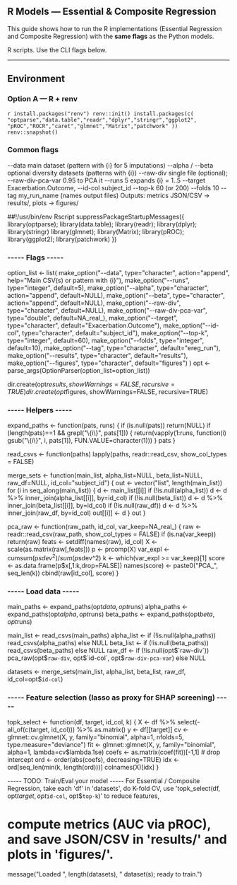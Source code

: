 ## R Models — Essential & Composite Regression

This guide shows how to run the R implementations (Essential Regression and Composite Regression) with the **same flags** as the Python models.

R scripts. Use the CLI flags below.

---

## Environment

### Option A — R + renv
``r
install.packages("renv")
renv::init()
install.packages(c(
  "optparse","data.table","readr","dplyr","stringr","ggplot2",
  "pROC","ROCR","caret","glmnet","Matrix","patchwork"
))
renv::snapshot()``


### Common flags
--data main dataset (pattern with {i} for 5 imputations)
--alpha / --beta optional diversity datasets (patterns with {i})
--raw-div single file (optional); --raw-div-pca-var 0.95 to PCA it
--runs 5 expands {i} = 1..5
--target Exacerbation.Outcome, --id-col subject_id
--top-k 60 (or 200)
--folds 10
--tag my_run_name (names output files)
Outputs: metrics JSON/CSV → results/, plots → figures/

##!/usr/bin/env Rscript
suppressPackageStartupMessages({
  library(optparse); library(data.table); library(readr); library(dplyr); library(stringr)
  library(glmnet); library(Matrix); library(pROC); library(ggplot2); library(patchwork)
})

### ----- Flags -----
option_list <- list(
  make_option("--data", type="character", action="append", help="Main CSV(s) or pattern with {i}"),
  make_option("--runs", type="integer", default=5),
  make_option("--alpha", type="character", action="append", default=NULL),
  make_option("--beta",  type="character", action="append", default=NULL),
  make_option("--raw-div", type="character", default=NULL),
  make_option("--raw-div-pca-var", type="double", default=NA_real_),
  make_option("--target", type="character", default="Exacerbation.Outcome"),
  make_option("--id-col", type="character", default="subject_id"),
  make_option("--top-k",  type="integer", default=60),
  make_option("--folds",  type="integer", default=10),
  make_option("--tag",    type="character", default="ereg_run"),
  make_option("--results", type="character", default="results"),
  make_option("--figures", type="character", default="figures")
)
opt <- parse_args(OptionParser(option_list=option_list))

dir.create(opt$results, showWarnings=FALSE, recursive=TRUE)
dir.create(opt$figures, showWarnings=FALSE, recursive=TRUE)

### ----- Helpers -----
expand_paths <- function(pats, runs) {
  if (is.null(pats)) return(NULL)
  if (length(pats)==1 && grepl("\\{i\\}", pats[1])) {
    return(vapply(1:runs, function(i) gsub("\\{i\\}", i, pats[1]), FUN.VALUE=character(1)))
  }
  pats
}

read_csvs <- function(paths) lapply(paths, readr::read_csv, show_col_types = FALSE)

merge_sets <- function(main_list, alpha_list=NULL, beta_list=NULL, raw_df=NULL, id_col="subject_id") {
  out <- vector("list", length(main_list))
  for (i in seq_along(main_list)) {
    d <- main_list[[i]]
    if (!is.null(alpha_list)) d <- d %>% inner_join(alpha_list[[i]], by=id_col)
    if (!is.null(beta_list))  d <- d %>% inner_join(beta_list[[i]],  by=id_col)
    if (!is.null(raw_df))     d <- d %>% inner_join(raw_df,         by=id_col)
    out[[i]] <- d
  }
  out
}

pca_raw <- function(raw_path, id_col, var_keep=NA_real_) {
  raw <- readr::read_csv(raw_path, show_col_types = FALSE)
  if (is.na(var_keep)) return(raw)
  feats <- setdiff(names(raw), id_col)
  X <- scale(as.matrix(raw[,feats]))
  p <- prcomp(X)
  var_expl <- cumsum(p$sdev^2)/sum(p$sdev^2)
  k <- which(var_expl >= var_keep)[1]
  score <- as.data.frame(p$x[,1:k,drop=FALSE])
  names(score) <- paste0("PCA_", seq_len(k))
  cbind(raw[id_col], score)
}

### ----- Load data -----
main_paths  <- expand_paths(opt$data,  opt$runs)
alpha_paths <- expand_paths(opt$alpha, opt$runs)
beta_paths  <- expand_paths(opt$beta,  opt$runs)

main_list  <- read_csvs(main_paths)
alpha_list <- if (!is.null(alpha_paths)) read_csvs(alpha_paths) else NULL
beta_list  <- if (!is.null(beta_paths))  read_csvs(beta_paths)  else NULL
raw_df     <- if (!is.null(opt$`raw-div`)) pca_raw(opt$`raw-div`, opt$`id-col`, opt$`raw-div-pca-var`) else NULL

datasets <- merge_sets(main_list, alpha_list, beta_list, raw_df, id_col=opt$`id-col`)

### ----- Feature selection (lasso as proxy for SHAP screening) -----
topk_select <- function(df, target, id_col, k) {
  X <- df %>% select(-all_of(c(target, id_col))) %>% as.matrix()
  y <- df[[target]]
  cv <- glmnet::cv.glmnet(X, y, family="binomial", alpha=1, nfolds=5, type.measure="deviance")
  fit <- glmnet::glmnet(X, y, family="binomial", alpha=1, lambda=cv$lambda.1se)
  coefs <- as.matrix(coef(fit))[-1,1]         # drop intercept
  ord <- order(abs(coefs), decreasing=TRUE)
  idx <- ord[seq_len(min(k, length(ord)))]
  colnames(X)[idx]
}

 ----- TODO: Train/Eval your model -----
For Essential / Composite Regression, take each 'df' in 'datasets',
do K-fold CV, use 'topk_select(df, opt$target, opt$`id-col`, opt$`top-k`)' to reduce features,
# compute metrics (AUC via pROC), and save JSON/CSV in 'results/' and plots in 'figures/'.
message("Loaded ", length(datasets), " dataset(s); ready to train.")
